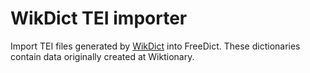 # WikDict TEI importer

Import TEI files generated by [WikDict] into FreeDict. These dictionaries contain data originally created at Wiktionary.

[WikDict]: http://www.wikdict.com 
